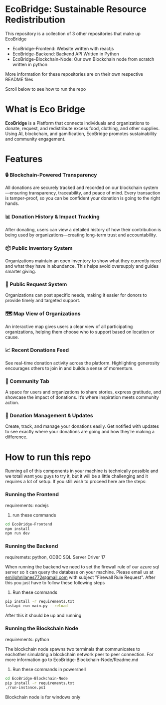 # **EcoBridge: Sustainable Resource Redistribution**

This repository is a collection of 3 other repositories that make up EcoBridge

- EcoBridge-Frontend: Website written with reactjs
- EcoBridge-Backend: Backend API Written in Python
- EcoBridge-Blockchain-Node: Our own Blockchain node from scratch written in python

More information for these repositories are on their own respective README files

Scroll below to see how to run the repo

# What is Eco Bridge

**EcoBridge** is a Platform that connects individuals and organizations to donate, request, and redistribute excess food, clothing, and other supplies. Using AI, blockchain, and gamification, EcoBridge promotes sustainability and community engagement.

# Features

### 🔒 Blockchain-Powered Transparency

All donations are securely tracked and recorded on our blockchain system—ensuring transparency, traceability, and peace of mind. Every transaction is tamper-proof, so you can be confident your donation is going to the right hands.

### 📊 Donation History & Impact Tracking

After donating, users can view a detailed history of how their contribution is being used by organizations—creating long-term trust and accountability.

### 📦 Public Inventory System

Organizations maintain an open inventory to show what they currently need and what they have in abundance. This helps avoid oversupply and guides smarter giving.

### 📣 Public Request System

Organizations can post specific needs, making it easier for donors to provide timely and targeted support.

### 🗺️ Map View of Organizations

An interactive map gives users a clear view of all participating organizations, helping them choose who to support based on location or cause.

### 📈 Recent Donations Feed

See real-time donation activity across the platform. Highlighting generosity encourages others to join in and builds a sense of momentum.

### 💬 Community Tab

A space for users and organizations to share stories, express gratitude, and showcase the impact of donations. It’s where inspiration meets community action.

### 🎁 Donation Management & Updates
Create, track, and manage your donations easily. Get notified with updates to see exactly where your donations are going and how they’re making a difference.

# How to run this repo

Running all of this components in your machine is technically possible and we totall want you guys to try it, but it will be a little challenging and it requires a lot of setup. If you still wish to proceed here are the steps:

### Running the Frontend

requirements: nodejs

1. run these commands

```bash
cd EcoBridge-Frontend
npm install
npm run dev
```

### Running the Backend

requiremets: python, ODBC SQL Server Driver 17

When running the backend we need to set the firewall rule of our azure sql server so it can query the database on your machine. Please email us at emiljohnllanes772@gmail.com with subject "Firewall Rule Request". After this you just have to follow these following steps

1. Run these commands

```bash
pip install -r requirements.txt
fastapi run main.py --reload
```

After this it should be up and running

### Running the Blockchain Node

requirements: python

The blockchain node spawns two terminals that communicates to eachother simulating a blockchain network peer to peer connection. For more information go to EcoBridge-Blockchain-Node/Readme.md

1. Run these commands in powershell

```bash
cd EcoBridge-Blockchain-Node
pip install -r requirements.txt
./run-instance.ps1
```

Blockchain node is for windows only
